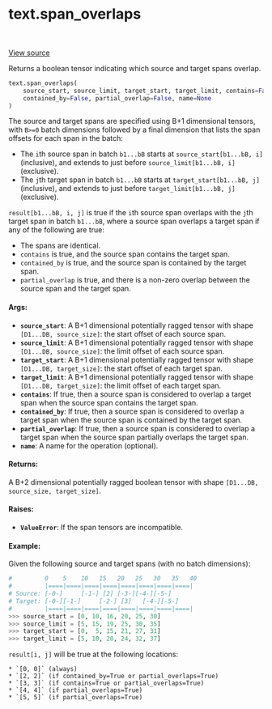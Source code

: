 <div itemscope itemtype="http://developers.google.com/ReferenceObject">
<meta itemprop="name" content="text.span_overlaps" />
<meta itemprop="path" content="Stable" />
</div>

# text.span_overlaps

<!-- Insert buttons and diff -->

<table class="tfo-notebook-buttons tfo-api" align="left">
</table>

<a target="_blank" href="https://github.com/tensorflow/text/tree/master/tensorflow_text/python/ops/pointer_ops.py">View source</a>



Returns a boolean tensor indicating which source and target spans overlap.

```python
text.span_overlaps(
    source_start, source_limit, target_start, target_limit, contains=False,
    contained_by=False, partial_overlap=False, name=None
)
```



<!-- Placeholder for "Used in" -->

The source and target spans are specified using B+1 dimensional tensors,
with `B>=0` batch dimensions followed by a final dimension that lists the
span offsets for each span in the batch:

* The `i`th source span in batch `b1...bB` starts at
  `source_start[b1...bB, i]` (inclusive), and extends to just before
  `source_limit[b1...bB, i]` (exclusive).
* The `j`th target span in batch `b1...bB` starts at
  `target_start[b1...bB, j]` (inclusive), and extends to just before
  `target_limit[b1...bB, j]` (exclusive).

`result[b1...bB, i, j]` is true if the `i`th source span overlaps with the
`j`th target span in batch `b1...bB`, where a source span overlaps a target
span if any of the following are true:

  * The spans are identical.
  * `contains` is true, and the source span contains the target span.
  * `contained_by` is true, and the source span is contained by the target
    span.
  * `partial_overlap` is true, and there is a non-zero overlap between the
    source span and the target span.

#### Args:


* <b>`source_start`</b>: A B+1 dimensional potentially ragged tensor with shape
  `[D1...DB, source_size]`: the start offset of each source span.
* <b>`source_limit`</b>: A B+1 dimensional potentially ragged tensor with shape
  `[D1...DB, source_size]`: the limit offset of each source span.
* <b>`target_start`</b>: A B+1 dimensional potentially ragged tensor with shape
  `[D1...DB, target_size]`: the start offset of each target span.
* <b>`target_limit`</b>: A B+1 dimensional potentially ragged tensor with shape
  `[D1...DB, target_size]`: the limit offset of each target span.
* <b>`contains`</b>: If true, then a source span is considered to overlap a target span
  when the source span contains the target span.
* <b>`contained_by`</b>: If true, then a source span is considered to overlap a target
  span when the source span is contained by the target span.
* <b>`partial_overlap`</b>: If true, then a source span is considered to overlap a
  target span when the source span partially overlaps the target span.
* <b>`name`</b>: A name for the operation (optional).


#### Returns:

A B+2 dimensional potentially ragged boolean tensor with shape
`[D1...DB, source_size, target_size]`.



#### Raises:


* <b>`ValueError`</b>: If the span tensors are incompatible.

#### Example:
  Given the following source and target spans (with no batch dimensions):

  ```python
  #         0    5    10   15   20   25   30   35   40
  #         |====|====|====|====|====|====|====|====|
  # Source: [-0-]     [-1-] [2] [-3-][-4-][-5-]
  # Target: [-0-][-1-]     [-2-] [3]   [-4-][-5-]
  #         |====|====|====|====|====|====|====|====|
  >>> source_start = [0, 10, 16, 20, 25, 30]
  >>> source_limit = [5, 15, 19, 25, 30, 35]
  >>> target_start = [0,  5, 15, 21, 27, 31]
  >>> target_limit = [5, 10, 20, 24, 32, 37]
  ```

  `result[i, j]` will be true at the following locations:

    * `[0, 0]` (always)
    * `[2, 2]` (if contained_by=True or partial_overlaps=True)
    * `[3, 3]` (if contains=True or partial_overlaps=True)
    * `[4, 4]` (if partial_overlaps=True)
    * `[5, 5]` (if partial_overlaps=True)